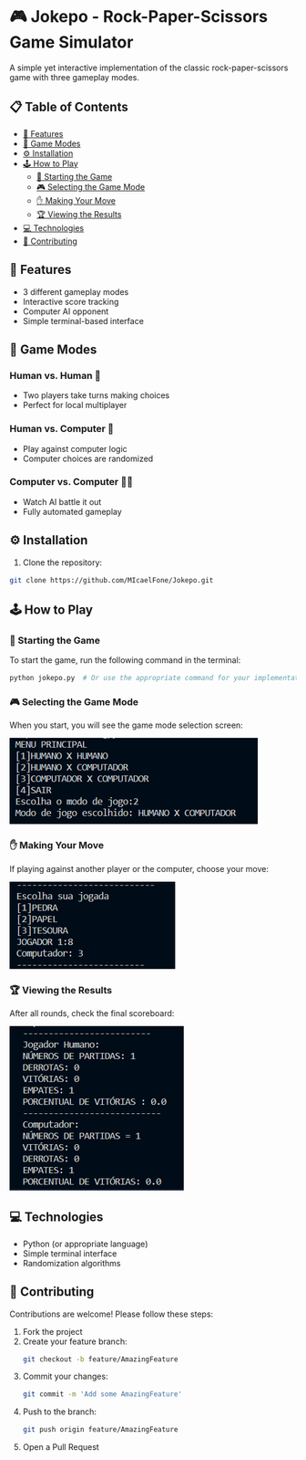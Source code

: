 # 🎮 Jokepo - Rock-Paper-Scissors Game Simulator

A simple yet interactive implementation of the classic rock-paper-scissors game with three gameplay modes.

## 📋 Table of Contents
- [🚀 Features](#-features)
- [🎲 Game Modes](#-game-modes)
- [⚙️ Installation](#-installation)
- [🕹️ How to Play](#-how-to-play)
  - [🚀 Starting the Game](#-starting-the-game)
  - [🎮 Selecting the Game Mode](#-selecting-the-game-mode)
  - [✋ Making Your Move](#-making-your-move)
  - [🏆 Viewing the Results](#-viewing-the-results)
- [💻 Technologies](#-technologies)
- [🤝 Contributing](#-contributing)


## 🚀 Features
- 3 different gameplay modes
- Interactive score tracking
- Computer AI opponent
- Simple terminal-based interface

## 🎲 Game Modes

### Human vs. Human 🤼
- Two players take turns making choices
- Perfect for local multiplayer

### Human vs. Computer 🤖
- Play against computer logic
- Computer choices are randomized

### Computer vs. Computer 🤖🤖
- Watch AI battle it out
- Fully automated gameplay

## ⚙️ Installation
1. Clone the repository:
```bash
git clone https://github.com/MIcaelFone/Jokepo.git
```

## 🕹️ How to Play

### 🚀 Starting the Game
To start the game, run the following command in the terminal:
```bash
python jokepo.py  # Or use the appropriate command for your implementation
```

### 🎮 Selecting the Game Mode
When you start, you will see the game mode selection screen:

<img src="./assets/menu_inical.png"></img>

### ✋ Making Your Move
If playing against another player or the computer, choose your move:

![Move](./assets/jogada.png)

### 🏆 Viewing the Results
After all rounds, check the final scoreboard:

![Scoreboard](./assets/scoreboard.png)

## 💻 Technologies
- Python (or appropriate language)
- Simple terminal interface
- Randomization algorithms

## 🤝 Contributing
Contributions are welcome! Please follow these steps:
1. Fork the project
2. Create your feature branch:
   ```bash
   git checkout -b feature/AmazingFeature
   ```
3. Commit your changes:
   ```bash
   git commit -m 'Add some AmazingFeature'
   ```
4. Push to the branch:
   ```bash
   git push origin feature/AmazingFeature
   ```
5. Open a Pull Request


